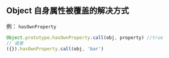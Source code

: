 ## Object 自身属性被覆盖的解决方式

例： `hasOwnProperty`
```js
Object.prototype.hasOwnProperty.call(obj, property) //true
// 或者
({}).hasOwnProperty.call(obj, 'bar')
```
